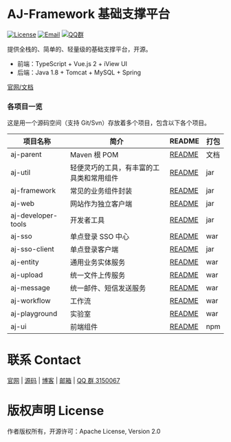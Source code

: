 
# AJ-Framework 基础支撑平台

[![License](https://img.shields.io/badge/license-Apache--2.0-green.svg?longCache=true&style=flat)](http://www.apache.org/licenses/LICENSE-2.0.txt)
[![Email](https://img.shields.io/badge/Contact--me-Email-orange.svg)](mailto:sp42@qq.com)
[![QQ群](https://framework.ajaxjs.com/static/qq.svg)](https://shang.qq.com/wpa/qunwpa?idkey=3877893a4ed3a5f0be01e809e7ac120e346102bd550deb6692239bb42de38e22) 


提供全栈的、简单的、轻量级的基础支撑平台，开源。

- 前端：TypeScript + Vue.js 2 + iView UI
- 后端：Java 1.8 + Tomcat + MySQL + Spring

[官网/文档](https://framework.ajaxjs.com/)

### 各项目一览

这是用一个源码空间（支持 Git/Svn）存放着多个项目，包含以下各个项目。

|项目名称|简介|README|打包|
|------|-----|----|------|
|aj-parent  |Maven 根 POM|[README](aj-parent)|文档|
|aj-util|轻便灵巧的工具，有丰富的工具类和常用组件|[README](aj-util)|jar|
|aj-framework|常见的业务组件封装|[README](aj-framework)|jar|
|aj-web|网站作为独立客户端|[README](aj-web)|jar|
|aj-developer-tools |开发者工具|[README](aj-developer-tools)|jar|
|aj-sso|单点登录 SSO 中心|[README](aj-sso)|war|
|aj-sso-client |单点登录客户端|[README](aj-sso-client)|jar|
|aj-entity  |通用业务实体服务|[README](aj-entity)|war|
|aj-upload  |统一文件上传服务|[README](aj-upload)|war|
|aj-message  |统一邮件、短信发送服务|[README](aj-message)|war|
|aj-workflow  |工作流|[README](aj-backend/aj-workflow)|war|
|aj-playground  |实验室|[README](aj-playground)|war|
|aj-ui|前端组件|[README](aj-ui)|npm|


# 联系 Contact
  [官网](https://framework.ajaxjs.com/) | 
  [源码](https://gitee.com/sp42_admin/ajaxjs) |
  [博客](https://zhangxin.blog.csdn.net/) | 
  [邮箱](mailto://sp42@qq.com) | 
  [QQ 群 3150067](//shang.qq.com/wpa/qunwpa?idkey=99415d164e2c776567c9370cc5b0bde26f4e2e7c5068978a24d1fe7c976ace93)

# 版权声明 License
作者版权所有，开源许可：Apache License, Version 2.0